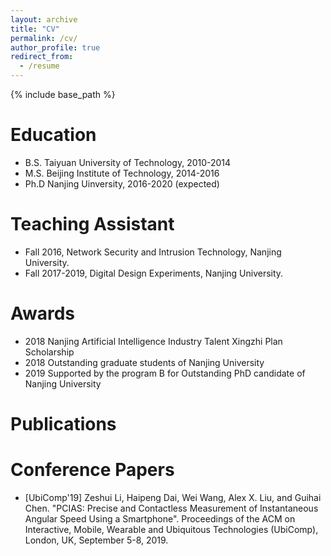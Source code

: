 ```yaml
---
layout: archive
title: "CV"
permalink: /cv/
author_profile: true
redirect_from:
  - /resume
---
```


{% include base_path %}

Education
======
* B.S.  Taiyuan University of Technology, 2010-2014
* M.S.  Beijing Institute of Technology,  2014-2016
* Ph.D  Nanjing Uinversity,               2016-2020 (expected)
  
Teaching Assistant
======
* Fall 2016, Network Security and Intrusion Technology, Nanjing University.  
* Fall 2017-2019, Digital Design Experiments, Nanjing University.
  
Awards
======
* 2018 Nanjing Artificial Intelligence Industry Talent Xingzhi Plan Scholarship
* 2018 Outstanding graduate students of Nanjing University
* 2019 Supported by the program B for Outstanding PhD candidate of Nanjing University

Publications
======
Conference Papers
======
* [UbiComp'19] Zeshui Li, Haipeng Dai, Wei Wang, Alex X. Liu, and Guihai Chen. "PCIAS: Precise and Contactless Measurement of Instantaneous Angular Speed Using a Smartphone". Proceedings of the ACM on Interactive, Mobile, Wearable and Ubiquitous Technologies (UbiComp), London, UK, September 5-8, 2019.
